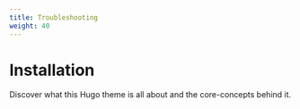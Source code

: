 ```yaml
---
title: Troubleshooting
weight: 40
---
```


# Installation

Discover what this Hugo theme is all about and the core-concepts behind it.
